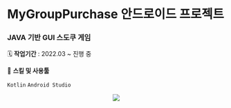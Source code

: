 # MyGroupPurchase 안드로이드 프로젝트 

### JAVA 기반 GUI 스도쿠 게임

🗓️ **작업기간** : 2022.03 ~ 진행 중 

🌱 **스킬 및 사용툴**

`Kotlin`  `Android Studio`

<p align="center">
<img src = "https://user-images.githubusercontent.com/39732720/171068687-cf4460cc-16b5-4dbc-8a03-0e8d785f9861.gif">
</p>

